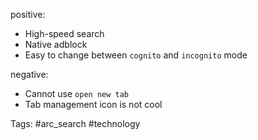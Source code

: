 positive: 
- High-speed search
- Native adblock
- Easy to change between `cognito` and `incognito` mode

negative:
- Cannot use `open new tab`
- Tab management icon is not cool

Tags: #arc_search #technology

